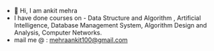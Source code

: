 - 👋 Hi, I am ankit mehra
- I have done courses on - Data Structure and Algorithm , Artificial Intelligence, Database Management System, Algorithm Design and Analysis, Computer Networks.
- mail me @ : mehraankit100@gmail.com


<!---
alfa-mike/alfa-mike is a ✨ special ✨ repository because its `README.md` (this file) appears on your GitHub profile.
You can click the Preview link to take a look at your changes.
--->
